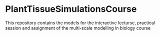 # PlantTissueSimulationsCourse
This repository contains the models for the interactive lecturse, practical session and assignment of the multi-scale modelling in biology course
